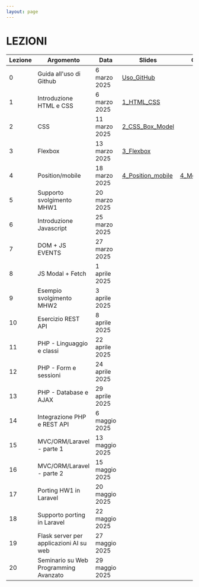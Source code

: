 ```yaml
---
layout: page
---
```


# LEZIONI

| Lezione | Argomento                                    | Data                | Slides | Codice |
|---------|----------------------------------------------|----------------------|--------|--------|
| 0       | Guida all'uso di Github                      | 6 marzo 2025         | [Uso_GitHub](https://studentiunict-my.sharepoint.com/:b:/g/personal/simone_palazzo_unict_it/Ea4MkN3rGrRFnfImnw2p8VMByI0qejervGa_A3fJni03ZQ?e=2mqAIF)       |        |
| 1       | Introduzione HTML e CSS                      | 6 marzo 2025         | [1_HTML_CSS](https://drive.google.com/file/d/12wBHa6kBx7QZq_IP4fgD5pXTrGngScko/view?usp=sharing)       |        |
| 2       | CSS                                          | 11 marzo 2025        | [2_CSS_Box_Model](https://drive.google.com/file/d/10q3vg1TOWWIkmpNv4t235p8FpRgByfwc/view?usp=sharing)       |        |
| 3       | Flexbox                                      | 13 marzo 2025        | [3_Flexbox](https://drive.google.com/file/d/1GtLPUZl2Xc7_m77AB2KVpnfuvvDKM1vi/view?usp=sharing)       |        |
| 4       | Position/mobile                              | 18 marzo 2025        | [4_Position_mobile](https://drive.google.com/file/d/1JC9WtRfH8O3b9SlhRN5edhjm9WReu8DP/view?usp=sharing)      |    [4_Mobile_Code](https://drive.google.com/file/d/1zIEdQuYdr2qNgH_j2cv9hMQ1H8y_bZHt/view?usp=sharing)    |
| 5       | Supporto svolgimento MHW1                    | 20 marzo 2025        |        |        |
| 6       | Introduzione Javascript                      | 25 marzo 2025        |        |        |
| 7       | DOM + JS EVENTS                              | 27 marzo 2025        |        |        |
| 8       | JS Modal + Fetch                             | 1 aprile 2025        |        |        |
| 9       | Esempio svolgimento MHW2                     | 3 aprile 2025        |        |        |
| 10      | Esercizio REST API                           | 8 aprile 2025        |        |        |
| 11      | PHP - Linguaggio e classi                    | 22 aprile 2025       |        |        |
| 12      | PHP - Form e sessioni                        | 24 aprile 2025       |        |        |
| 13      | PHP - Database e AJAX                        | 29 aprile 2025       |        |        |
| 14      | Integrazione PHP e REST API                  | 6 maggio 2025        |        |        |
| 15      | MVC/ORM/Laravel - parte 1                    | 13 maggio 2025       |        |        |
| 16      | MVC/ORM/Laravel - parte 2                    | 15 maggio 2025       |        |        |
| 17      | Porting HW1 in Laravel                       | 20 maggio 2025       |        |        |
| 18      | Supporto porting in Laravel                  | 22 maggio 2025       |        |        |
| 19      | Flask server per applicazioni AI su web      | 27 maggio 2025       |        |        |
| 20      | Seminario su Web Programming Avanzato        | 29 maggio 2025       |        |        |
